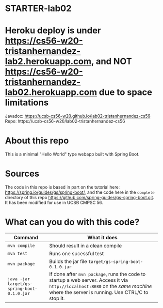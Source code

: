 # STARTER-lab02
# Heroku deploy is under https://cs56-w20-tristanhernandez-lab2.herokuapp.com, and NOT https://cs56-w20-tristanhernandez-lab02.herokuapp.com due to space limitations

Javadoc: https://ucsb-cs56-w20.github.io/lab02-tristanhernandez-cs56
Repo: https://ucsb-cs56-w20/lab02-tristanhernandez-cs56

# About this repo

This is a minimal "Hello World" type webapp built with Spring Boot.


# Sources

The code in this repo is based in part on the tutorial here:
<https://spring.io/guides/gs/spring-boot/>, and the code here in the
`complete` directory of this repo
<https://github.com/spring-guides/gs-spring-boot.git>.  It has been
modified for use in UCSB CMPSC 56.

# What can you do with this code?

| Command | What it does   |
|----------|---------------------------------------|
| `mvn compile` | Should result in a clean compile |
| `mvn test` | Runs one sucessful test |
| `mvn package` | Builds the jar file `target/gs-spring-boot-0.1.0.jar` |
| `java -jar target/gs-spring-boot-0.1.0.jar` | If done after `mvn package`, runs the code to startup a web server.  Access it via `http://localhost:8080` on the *same machine* where the server is running.  Use CTRL/C to stop it. |

